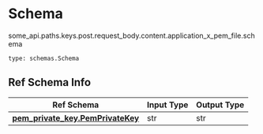 # Schema
some_api.paths.keys.post.request_body.content.application_x_pem_file.schema
```
type: schemas.Schema
```

## Ref Schema Info
Ref Schema | Input Type | Output Type
---------- | ---------- | -----------
[**pem_private_key.PemPrivateKey**](../../../../../../components/schema/pem_private_key.md) | str | str
